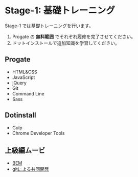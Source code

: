 # Stage-1: 基礎トレーニング

Stage-1 では基礎トレーニングを行います。

1. Progate の **無料範囲** でそれぞれ履修を完了させてください。
2. ドットインストールで追加知識を学習してください。

## Progate

- HTML&CSS
- JavaScript
- jQuery
- Git
- Command Line
- Sass

## Dotinstall

- Gulp
- Chrome Developer Tools

## 上級編ムービ

- [BEM](https://www.youtube.com/watch?v=Put2HqjL2wg&list=PLw1QAmLkyyagylcEKmXLzSA6XgaxV4ofL&t=394s&index=7)
- [gitによる共同開発](https://www.youtube.com/watch?v=sY64kVwQ-bw&list=PLw1QAmLkyyagylcEKmXLzSA6XgaxV4ofL&index=2)
